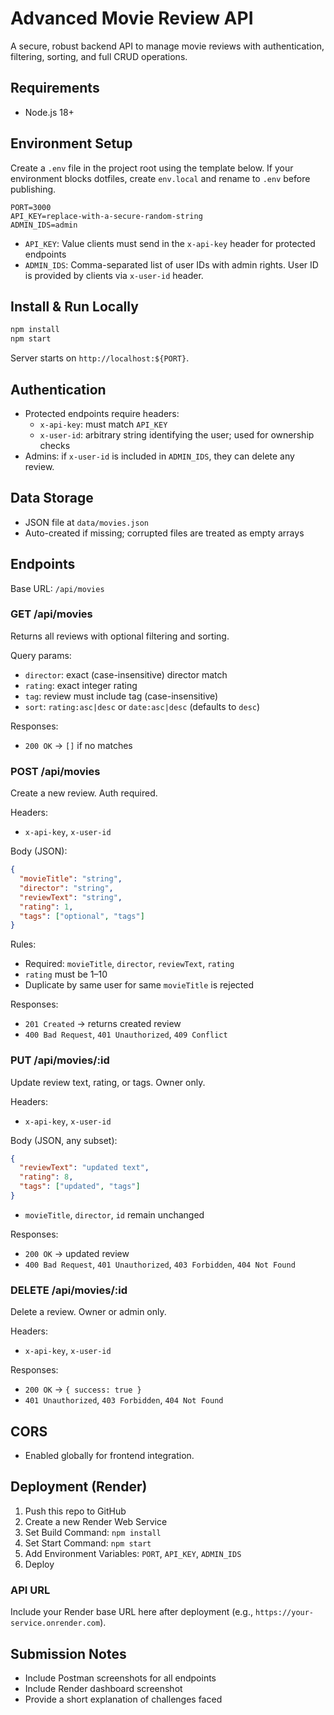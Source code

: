 # Advanced Movie Review API

A secure, robust backend API to manage movie reviews with authentication, filtering, sorting, and full CRUD operations.

## Requirements

- Node.js 18+

## Environment Setup

Create a `.env` file in the project root using the template below. If your environment blocks dotfiles, create `env.local` and rename to `.env` before publishing.

```env
PORT=3000
API_KEY=replace-with-a-secure-random-string
ADMIN_IDS=admin
```

- `API_KEY`: Value clients must send in the `x-api-key` header for protected endpoints
- `ADMIN_IDS`: Comma-separated list of user IDs with admin rights. User ID is provided by clients via `x-user-id` header.

## Install & Run Locally

```bash
npm install
npm start
```

Server starts on `http://localhost:${PORT}`.

## Authentication

- Protected endpoints require headers:
  - `x-api-key`: must match `API_KEY`
  - `x-user-id`: arbitrary string identifying the user; used for ownership checks
- Admins: if `x-user-id` is included in `ADMIN_IDS`, they can delete any review.

## Data Storage

- JSON file at `data/movies.json`
- Auto-created if missing; corrupted files are treated as empty arrays

## Endpoints

Base URL: `/api/movies`

### GET /api/movies

Returns all reviews with optional filtering and sorting.

Query params:

- `director`: exact (case-insensitive) director match
- `rating`: exact integer rating
- `tag`: review must include tag (case-insensitive)
- `sort`: `rating:asc|desc` or `date:asc|desc` (defaults to `desc`)

Responses:

- `200 OK` → `[]` if no matches

### POST /api/movies

Create a new review. Auth required.

Headers:

- `x-api-key`, `x-user-id`

Body (JSON):

```json
{
  "movieTitle": "string",
  "director": "string",
  "reviewText": "string",
  "rating": 1,
  "tags": ["optional", "tags"]
}
```

Rules:

- Required: `movieTitle`, `director`, `reviewText`, `rating`
- `rating` must be 1–10
- Duplicate by same user for same `movieTitle` is rejected

Responses:

- `201 Created` → returns created review
- `400 Bad Request`, `401 Unauthorized`, `409 Conflict`

### PUT /api/movies/:id

Update review text, rating, or tags. Owner only.

Headers:

- `x-api-key`, `x-user-id`

Body (JSON, any subset):

```json
{
  "reviewText": "updated text",
  "rating": 8,
  "tags": ["updated", "tags"]
}
```

- `movieTitle`, `director`, `id` remain unchanged

Responses:

- `200 OK` → updated review
- `400 Bad Request`, `401 Unauthorized`, `403 Forbidden`, `404 Not Found`

### DELETE /api/movies/:id

Delete a review. Owner or admin only.

Headers:

- `x-api-key`, `x-user-id`

Responses:

- `200 OK` → `{ success: true }`
- `401 Unauthorized`, `403 Forbidden`, `404 Not Found`

## CORS

- Enabled globally for frontend integration.

## Deployment (Render)

1. Push this repo to GitHub
2. Create a new Render Web Service
3. Set Build Command: `npm install`
4. Set Start Command: `npm start`
5. Add Environment Variables: `PORT`, `API_KEY`, `ADMIN_IDS`
6. Deploy

### API URL

Include your Render base URL here after deployment (e.g., `https://your-service.onrender.com`).

## Submission Notes

- Include Postman screenshots for all endpoints
- Include Render dashboard screenshot
- Provide a short explanation of challenges faced






